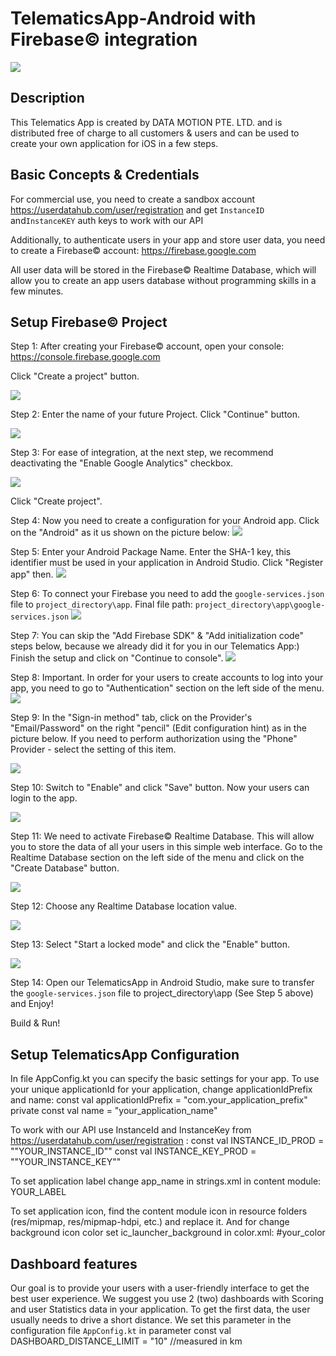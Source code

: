 # TelematicsApp-Android with Firebase© integration
![](https://github.com/Mobile-Telematics/TelematicsAppFirebase-iOS/raw/master/img_readme/mainlogo.jpg)

## Description
This Telematics App is created by DATA MOTION PTE. LTD. and is distributed free of charge to all customers & users and can be used to create your own application for iOS in a few steps.

## Basic Concepts & Credentials
For commercial use, you need to create a sandbox account https://userdatahub.com/user/registration and get `InstanceID` and`InstanceKEY` auth keys to work with our API

Additionally, to authenticate users in your app and store user data, you need to create a Firebase© account: https://firebase.google.com

All user data will be stored in the Firebase© Realtime Database, which will allow you to create an app users database without programming skills in a few minutes.

## Setup Firebase© Project
Step 1: After creating your Firebase© account, open your console: https://console.firebase.google.com

Click "Create a project" button.

![](https://github.com/Mobile-Telematics/TelematicsAppFirebase-iOS/raw/master/img_readme/f01.png)

Step 2: Enter the name of your future Project. Click "Continue" button.

![](https://github.com/Mobile-Telematics/TelematicsAppFirebase-iOS/raw/master/img_readme/f02.png)

Step 3: For ease of integration, at the next step, we recommend deactivating the "Enable Google Analytics" checkbox.

![](https://github.com/Mobile-Telematics/TelematicsAppFirebase-iOS/raw/master/img_readme/f03.png)

Click "Create project".

Step 4: Now you need to create a configuration for your Android app. Click on the "Android" as it us shown on the picture below:
![](https://github.com/Mobile-Telematics/TelematicsApp-Android/blob/master/img_readme/4.png)

Step 5: Enter your Android Package Name. Enter the SHA-1 key, this identifier must be used in your application in Android Studio. Click "Register app" then.
![](https://github.com/Mobile-Telematics/TelematicsApp-Android/blob/master/img_readme/5.png)

Step 6: To connect your Firebase you need to add the `google-services.json` file to `project_directory\app`. Final file path: `project_directory\app\google-services.json`
![](https://github.com/Mobile-Telematics/TelematicsApp-Android/blob/master/img_readme/6.png)

Step 7: You can skip the "Add Firebase SDK" & "Add initialization code" steps below, because we already did it for you in our Telematics App:) Finish the setup and click on "Continue to console".
![](https://github.com/Mobile-Telematics/TelematicsAppFirebase-iOS/raw/master/img_readme/f07.png)

Step 8: Important. In order for your users to create accounts to log into your app, you need to go to "Authentication" section on the left side of the menu.
![](https://github.com/Mobile-Telematics/TelematicsAppFirebase-iOS/raw/master/img_readme/f08.png)

Step 9: In the "Sign-in method" tab, click on the Provider's "Email/Password" on the right "pencil" (Edit configuration hint) as in the picture below. If you need to perform authorization using the "Phone" Provider - select the setting of this item.

![](https://github.com/Mobile-Telematics/TelematicsAppFirebase-iOS/raw/master/img_readme/f09.png)

Step 10: Switch to "Enable" and click "Save" button. Now your users can login to the app.

![](https://github.com/Mobile-Telematics/TelematicsAppFirebase-iOS/raw/master/img_readme/f10.png)

Step 11: We need to activate Firebase© Realtime Database. This will allow you to store the data of all your users in this simple web interface. Go to the Realtime Database section on the left side of the menu and click on the "Create Database" button.

![](https://github.com/Mobile-Telematics/TelematicsAppFirebase-iOS/raw/master/img_readme/f11.png)

Step 12: Choose any Realtime Database location value.

![](https://github.com/Mobile-Telematics/TelematicsAppFirebase-iOS/raw/master/img_readme/f12.png)

Step 13: Select "Start a locked mode" and click the "Enable" button.

![](https://github.com/Mobile-Telematics/TelematicsAppFirebase-iOS/raw/master/img_readme/f13.png)

Step 14: Open our TelematicsApp in Android Studio, make sure to transfer the `google-services.json` file to project_directory\app (See Step 5 above) and Enjoy! 

Build & Run!


## Setup TelematicsApp Configuration
In file AppConfig.kt you can specify the basic settings for your app.
To use your unique applicationId for your application, change applicationIdPrefix and name:
const val applicationIdPrefix = "com.your_application_prefix"
private const val name = "your_application_name"

To work with our API use InstanceId and InstanceKey from https://userdatahub.com/user/registration :
const val INSTANCE_ID_PROD = "\"YOUR_INSTANCE_ID\"" 
const val INSTANCE_KEY_PROD = "\"YOUR_INSTANCE_KEY\"" 

To set application label change app_name in strings.xml in content module:
<string name="app_name">YOUR_LABEL</string>

To set application icon, find the content module icon in resource folders (res/mipmap, res/mipmap-hdpi, etc.) and replace it. And for change background icon color set ic_launcher_background in color.xml:
<color name="ic_launcher_background">#your_color</color>

## Dashboard features

Our goal is to provide your users with a user-friendly interface to get the best user experience.
We suggest you use 2 (two) dashboards with Scoring and user Statistics data in your application. To get the first data, the user usually needs to drive a short distance. We set this parameter in the configuration file `AppConfig.kt` in parameter
const val DASHBOARD_DISTANCE_LIMIT = "10" //measured in km
